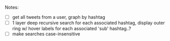 Notes:

- [ ] get all tweets from a user, graph by hashtag
- [ ] 1 layer deep recursive search for each associated hashtag, display outer ring w/ hover labels for each associated 'sub' hashtag..?
- [ ] make searches case-insensitive
